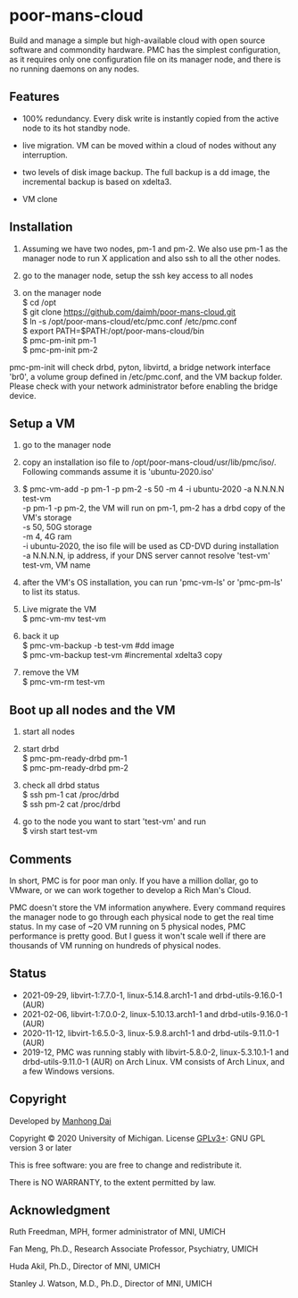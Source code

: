# poor-mans-cloud
Build and manage a simple but high-available cloud with open source software and commondity hardware. PMC has the simplest configuration, as it requires only one configuration file on its manager node, and there is no running daemons on any nodes.

## Features
- 100% redundancy. Every disk write is instantly copied from the active node to its hot standby node.

- live migration. VM can be moved within a cloud of nodes without any interruption.

- two levels of disk image backup. The full backup is a dd image, the incremental backup is based on xdelta3.

- VM clone

## Installation
1. Assuming we have two nodes, pm-1 and pm-2. We also use pm-1 as the manager node to run X application and also ssh to all the other nodes.

2. go to the manager node, setup the ssh key access to all nodes

3. on the manager node  
  $ cd /opt  
  $ git clone https://github.com/daimh/poor-mans-cloud.git  
  $ ln -s /opt/poor-mans-cloud/etc/pmc.conf /etc/pmc.conf  
  $ export PATH=$PATH:/opt/poor-mans-cloud/bin  
  $ pmc-pm-init pm-1  
  $ pmc-pm-init pm-2  

  pmc-pm-init will check drbd, pyton, libvirtd, a bridge network interface 'br0', a volume group defined in /etc/pmc.conf, and the VM backup folder. Please check with your network administrator before enabling the bridge device.

## Setup a VM
1. go to the manager node

2. copy an installation iso file to /opt/poor-mans-cloud/usr/lib/pmc/iso/. Following commands assume it is 'ubuntu-2020.iso'

3. $ pmc-vm-add -p pm-1 -p pm-2 -s 50 -m 4 -i ubuntu-2020 -a N.N.N.N test-vm  
  -p pm-1 -p pm-2, the VM will run on pm-1, pm-2 has a drbd copy of the VM's storage  
  -s 50, 50G storage  
  -m 4, 4G ram  
  -i ubuntu-2020, the iso file will be used as CD-DVD during installation  
  -a N.N.N.N, ip address, if your DNS server cannot resolve 'test-vm'  
  test-vm, VM name

4. after the VM's OS installation, you can run 'pmc-vm-ls' or 'pmc-pm-ls' to list its status.

5. Live migrate the VM  
  $ pmc-vm-mv test-vm 

5. back it up  
  $ pmc-vm-backup -b test-vm #dd image  
  $ pmc-vm-backup test-vm #incremental xdelta3 copy  

6. remove the VM  
  $ pmc-vm-rm test-vm 

## Boot up all nodes and the VM
1. start all nodes

2. start drbd  
  $ pmc-pm-ready-drbd pm-1  
  $ pmc-pm-ready-drbd pm-2  

3. check all drbd status  
  $ ssh pm-1 cat /proc/drbd  
  $ ssh pm-2 cat /proc/drbd  

4. go to the node you want to start 'test-vm' and run  
  $ virsh start test-vm

## Comments
  In short, PMC is for poor man only. If you have a million dollar, go to VMware, or we can work together to develop a Rich Man's Cloud.

  PMC doesn't store the VM information anywhere. Every command requires the manager node to go through each physical node to get the real time status. In my case of ~20 VM running on 5 physical nodes, PMC performance is pretty good. But I guess it won't scale well if there are thousands of VM running on hundreds of physical nodes.

## Status
-  2021-09-29, libvirt-1:7.7.0-1, linux-5.14.8.arch1-1 and drbd-utils-9.16.0-1 (AUR)
-  2021-02-06, libvirt-1:7.0.0-2, linux-5.10.13.arch1-1 and drbd-utils-9.16.0-1 (AUR)
-  2020-11-12, libvirt-1:6.5.0-3, linux-5.9.8.arch1-1 and drbd-utils-9.11.0-1 (AUR)
-  2019-12, PMC was running stably with libvirt-5.8.0-2, linux-5.3.10.1-1 and drbd-utils-9.11.0-1 (AUR) on Arch Linux. VM consists of Arch Linux, and a few Windows versions.  

## Copyright

Developed by [Manhong Dai](mailto:daimh@umich.edu)

Copyright © 2020 University of Michigan. License [GPLv3+](https://gnu.org/licenses/gpl.html): GNU GPL version 3 or later 

This is free software: you are free to change and redistribute it.

There is NO WARRANTY, to the extent permitted by law.

## Acknowledgment

Ruth Freedman, MPH, former administrator of MNI, UMICH

Fan Meng, Ph.D., Research Associate Professor, Psychiatry, UMICH

Huda Akil, Ph.D., Director of MNI, UMICH

Stanley J. Watson, M.D., Ph.D., Director of MNI, UMICH
